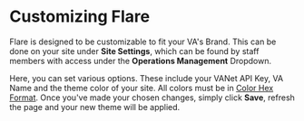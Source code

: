 # Customizing Flare

Flare is designed to be customizable to fit your VA's Brand. This can be done on your site under **Site Settings**, 
which can be found by staff members with access under the **Operations Management** Dropdown.

Here, you can set various options. These include your VANet API Key, VA Name and the theme color of your site. All colors must be 
in [Color Hex Format](https://en.wikipedia.org/wiki/Web_colors#Hex_triplet). Once you've made your chosen changes, simply click **Save**, refresh the page and your new
theme will be applied.
